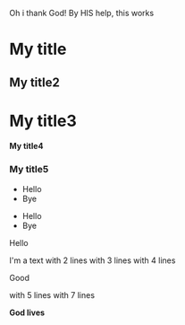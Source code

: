Oh i thank God!
By HIS help, this works

# My title
## My title2
# My title3
#### My title4
### My title5

- Hello
- Bye

* Hello
* Bye

Hello

I'm a text
with 2 lines
with 3 lines
with 4 lines

Good

with 5 lines
with 7 lines

**God lives**
